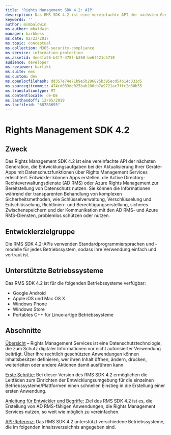 ```yaml
---
title: 'Rights Management SDK 4.2: AIP'
description: Das RMS SDK 4.2 ist eine vereinfachte API der nächsten Generation, die Entwicklungsaufgaben bei der Aktualisierung Ihrer Geräte-Apps mit Technologie zur Rechteverwaltung erleichtert.
keywords: ''
author: msmbaldwin
ms.author: mbaldwin
manager: barbkess
ms.date: 02/23/2017
ms.topic: conceptual
ms.collection: M365-security-compliance
ms.service: information-protection
ms.assetid: 4ee4fa26-b4f7-478f-b360-be6f421c5718
audience: developer
ms.reviewer: kartikk
ms.suite: ems
ms.custom: dev
ms.openlocfilehash: dd357e74e71b9e5b296825b395ecd54b14c332d5
ms.sourcegitcommit: 474cd033de025bab280cb7a9721ac7ffc2d60b55
ms.translationtype: MT
ms.contentlocale: de-DE
ms.lasthandoff: 12/05/2019
ms.locfileid: "68788693"
---
```

# <a name="rights-management-sdk42"></a>Rights Management SDK 4.2

## <a name="purpose"></a>Zweck

Das Rights Management SDK 4.2 ist eine vereinfachte API der nächsten Generation, die Entwicklungsaufgaben bei der Aktualisierung Ihrer Geräte-Apps mit Datenschutzfunktionen über Rights Management Services erleichtert. Entwickler können Apps erstellen, die Active Directory-Rechteverwaltungsdienste (AD RMS) oder Azure Rights Management zur Bereitstellung von Datenschutz nutzen. Sie können die Informationen während der transparenten Behandlung von komplexen Sicherheitsmethoden, wie Schlüsselverwaltung, Verschlüsselung und Entschlüsselung, Richtlinien- und Berechtigungserstellung, sicheres Zwischenspeichern und der Kommunikation mit den AD RMS- und Azure RMS-Diensten, problemlos schützen oder nutzen.

## <a name="developer-audience"></a>Entwicklerzielgruppe

Die RMS SDK 4.2-APIs verwenden Standardprogrammiersprachen und -modelle für jedes Betriebssystem, sodass ihre Verwendung einfach und vertraut ist.

## <a name="supported-operating-systems"></a>Unterstützte Betriebssysteme

Das RMS SDK 4.2 ist für die folgenden Betriebssysteme verfügbar:

- Google Android
- Apple iOS und Mac OS X
- Windows Phone
- Windows Store
- Portables C++ für Linux-artige Betriebssysteme

## <a name="sections"></a>Abschnitte

[Übersicht](overview.md) – Rights Management Services ist eine Datenschutztechnologie, die zum Schutz digitaler Informationen vor nicht autorisierter Verwendung beiträgt. Über Ihre rechtlich geschützten Anwendungen können Inhaltsbesitzer definieren, wer ihren Inhalt öffnen, ändern, drucken, weiterleiten oder andere Aktionen damit ausführen kann.

[Erste Schritte:](get-started.md) Bei dieser Version des RMS SDK 4.2 ermöglichen die Leitfäden zum Einrichten der Entwicklungsumgebung für die einzelnen Betriebssysteme/Plattformen einen schnellen Einstieg in die Erstellung einer ersten Anwendung.

[Anleitung für Entwickler und Begriffe:](core-concepts.md) Ziel des RMS SDK 4.2 ist es, die Erstellung von AD RMS-fähigen Anwendungen, die Rights Management Services nutzen, so weit wie möglich zu vereinfachen.

[API-Referenz:](api-reference-4-2.md) Das RMS SDK 4.2 unterstützt verschiedene Betriebssysteme, die im folgenden Inhaltsverzeichnis angegeben sind.
